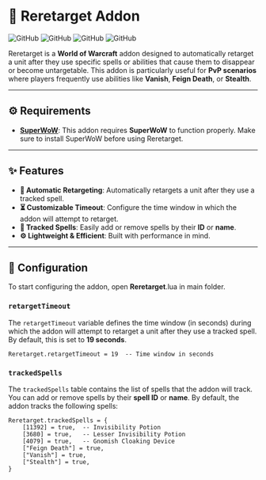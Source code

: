 # 🎯 Reretarget Addon

![GitHub](https://img.shields.io/badge/Version-1.0.0-blue)
![GitHub](https://img.shields.io/badge/License-MIT-green)
![GitHub](https://img.shields.io/badge/Requires-SuperWoW-red)
![GitHub](https://img.shields.io/badge/Game-World%20of%20Warcraft-orange)

Reretarget is a **World of Warcraft** addon designed to automatically retarget a unit after they use specific spells or abilities that cause them to disappear or become untargetable. This addon is particularly useful for **PvP scenarios** where players frequently use abilities like **Vanish**, **Feign Death**, or **Stealth**.

---
## ⚙️ Requirements

- **[SuperWoW](https://github.com/balakethelock/SuperWoW)**: This addon requires **SuperWoW** to function properly. Make sure to install SuperWoW before using Reretarget.

---

## ✨ Features

- **🎯 Automatic Retargeting**: Automatically retargets a unit after they use a tracked spell.
- **⏳ Customizable Timeout**: Configure the time window in which the addon will attempt to retarget.
- **📜 Tracked Spells**: Easily add or remove spells by their **ID** or **name**.
- **⚙️ Lightweight & Efficient**: Built with performance in mind.

---

## 🔧 Configuration

To start configuring the addon, open **Reretarget**.lua in main folder.

### `retargetTimeout`

The `retargetTimeout` variable defines the time window (in seconds) during which the addon will attempt to retarget a unit after they use a tracked spell. By default, this is set to **19 seconds**.

```Reretarget.retargetTimeout = 19  -- Time window in seconds```

### `trackedSpells`

The `trackedSpells` table contains the list of spells that the addon will track. You can add or remove spells by their **spell ID** or **name**. By default, the addon tracks the following spells:

```
Reretarget.trackedSpells = {
    [11392] = true,  -- Invisibility Potion
    [3680] = true,   -- Lesser Invisibility Potion
    [4079] = true,   -- Gnomish Cloaking Device
    ["Feign Death"] = true,
    ["Vanish"] = true,
    ["Stealth"] = true,
}
```


